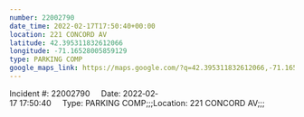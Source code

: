 ```yaml
---
number: 22002790
date_time: 2022-02-17T17:50:40+00:00
location: 221 CONCORD AV
latitude: 42.395311832612066
longitude: -71.16528005859129
type: PARKING COMP
google_maps_link: https://maps.google.com/?q=42.395311832612066,-71.16528005859129
---
```


Incident #: 22002790     Date: 2022‐02‐17 17:50:40     Type: PARKING COMP;;;Location: 221 CONCORD AV;;;
